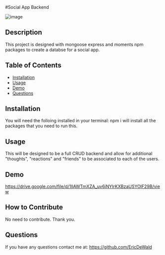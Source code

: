 #Social App Backend

![image](https://user-images.githubusercontent.com/16121983/154408070-495d221c-0f26-476b-95d6-4bf69f09e16e.png)

## Description

This project is designed with mongoose express and moments npm packages to create a databse for a social app. 

## Table of Contents

- [Installation](#installation)
- [Usage](#usage)
- [Demo](#demo)
- [Questions](#questions)
## Installation

You will need the folloing installed in your terminal: npm i will install all the packages that you need to run this.

## Usage

This will be designed to be a full CRUD backend and allow for additional "thoughts", "reactions" and "friends" to be associated to each of the users. 

## Demo

https://drive.google.com/file/d/1llAWTmXZA_uv6iNYIrKXBzaUSYOlF29B/view

## How to Contribute

No need to contribute. Thank you.

## Questions

If you have any questions contact me at: https://github.com/EricDeWald
